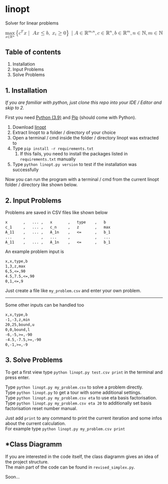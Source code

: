 # linopt
Solver for linear problems  

![Mathematical expression of a linear problem](problem_eq.svg "Linear Problem")

## Table of contents
1. Installation
2. Input Problems
3. Solve Problems

## 1. Installation
_If you are familiar with python, just clone this repo into your IDE / Editor and skip to 2._

First you need [Python (3.9)](https://www.python.org/downloads/release/python-3913/ "Download Python 3.9")
and [Pip](https://www.python.org/downloads/release/python-3913/ "Download Pip") (should come with Python).

1. Download [linopt](TODO "Download linopt")
2. Extract linopt to a folder / directory of your choice
3. Open a terminal / cmd inside the folder / directory linopt was extracted to
4. Type ``pip install -r requirements.txt``
   1. If this fails, you need to install the packages listed in ``requirements.txt`` manually
5. Type ``python linopt.py version`` to test if the installation was successfully

Now you can run the program with a terminal / cmd from the current linopt folder / directory like shown below.

## 2. Input Problems
Problems are saved in CSV files like shown below
```csv
x       ,   ... ,   x       ,   type    ,   b
c_1     ,   ... ,   c_n     ,   z       ,   max
A_11    ,   ... ,   A_1n    ,   <=      ,   b_1
...     ,       ,   ...     ,           ,   ...
A_11    ,   ... ,   A_1n    ,   <=      ,   b_1
```

An example problem input is
```csv
x,x,type,b
1,3,z,max
6,5,<=,90
4.5,7.5,<=,90
0,1,<=,9
```

Just create a file like ``my_problem.csv`` and enter your own problem.

<hr>

Some other inputs can be handled too
```csv
x,x,type,b
-1,-3,z,min
20,25,bound,u
0,0,bound,l
-6,-5,>=,-90
-4.5,-7.5,>=,-90
0,-1,>=,-9
```

## 3. Solve Problems
To get a first view type ``python linopt.py test.csv print`` in the terminal and press enter.

Type ``python linopt.py my_problem.csv`` to solve a problem directly.  
Type ``python linopt.py`` to get a tour with some additional settings.  
Type ``python linopt.py my_problem.csv eta`` to use eta basis factorisation.  
Type ``python linopt.py my_problem.csv eta 20`` to additionally set basis factorisation reset number manual.  

Just add ``print`` to any command to print the current iteration and some infos about the current calculation.   
For example type ``python linopt.py my_problem.csv print``

## *Class Diagramm
If you are interested in the code itself, the class diagramm gives an idea of the project structure.  
The main part of the code can be found in ``revised_simplex.py``.  

Soon...